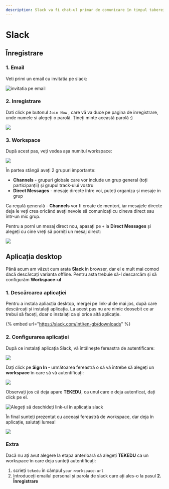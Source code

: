 ```yaml
---
description: Slack va fi chat-ul primar de comunicare în timpul taberei de vara
---
```


# Slack

## Înregistrare

### 1. Email

Veti primi un email cu invitatia pe slack:

![invitatia pe email](../.gitbook/assets/01-slack-invite.png)

### 2. Inregistrare

Dati click pe butonul `Join Now` , care vă va duce pe pagina de inregistrare, unde numele si alegeți o parolă. Țineți minte această parolă :\) 

![](../.gitbook/assets/02-accept-slack-invite.png)

### 3. Workspace

După acest pas, veți vedea așa numitul workspace:

![](../.gitbook/assets/03-slack-workspace.png)

În partea stângă aveți 2 grupuri importante:

* **Channels** - grupuri globale care vor include un grup general \(toți participanții\) și grupul track-ului vostru
* **Direct Messages** - mesaje directe între voi, puteți organiza și mesaje in grup

Ca regulă generală - **Channels** vor fi create de mentori, iar mesajele directe deja le veți crea oricând aveți nevoie să comunicați cu cineva direct sau într-un mic grup. 

Pentru a porni un mesaj direct nou, apasați pe `+` la **Direct Messages** și alegeți cu cine vreți să porniți un mesaj direct:

![](../.gitbook/assets/04-slack-direct-messages.png)

## Aplicația desktop

Până acum am văzut cum arata **Slack** în browser, dar el e mult mai comod dacă descărcați varianta offline. Pentru asta trebuie să-l descarcăm și să configurăm **Workspace-ul**

### **1. Descărcarea aplicației**

Pentru a instala apliacția desktop, mergei pe link-ul de mai jos, după care descărcați și instalați aplicația. La acest pas nu are nimic deosebit ce ar trebui să faceți, doar o instalați ca și orice altă aplicație.

{% embed url="https://slack.com/intl/en-gb/downloads" %}

### 2. Configurarea aplicației

După ce instalați aplicația Slack, vă întâlnește fereastra de autentificare:

![](../.gitbook/assets/image%20%28253%29.png)

Dați click pe **Sign In -** următoarea fereastră o să vă întrebe să alegeți un **workspace** în care să vă autentificați:

![](../.gitbook/assets/image%20%28255%29.png)

Observați jos că deja apare **TEKEDU**, ca unul care e deja autenficat, dați click pe el.

![Alege&#x21B;i s&#x103; deschide&#x21B;i link-ul &#xEE;n aplica&#x21B;ia slack](../.gitbook/assets/image%20%28254%29.png)

În final sunteți prezentat cu aceeași fereastră de workspace, dar deja în aplicație, salutați lumea! 

![](../.gitbook/assets/image%20%28256%29.png)

### Extra

Dacă nu ați avut alegere la etapa anterioară să alegeți **TEKEDU** ca un workspace în care deja sunteți autentificați:

1. scrieți `tekedu` în câmpul `your-workspace-url`
2. Introduceți emailul personal și parola de slack care ați ales-o la pasul **2. Înregistrare**

